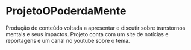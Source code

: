 # ProjetoOPoderdaMente
Produção de conteúdo voltada a apresentar e discutir sobre transtornos mentais e seus impactos. Projeto conta com um site de notícias e reportagens e um canal no youtube sobre o tema. 
